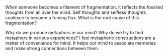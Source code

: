 When someone becomes a filament of fragmentation, it reflects the fossiled thoughts from all over the mind. 
Self thoughts and selfless thoughts coalesce to become a fuming flux. 
What is the root cause of this fragmentation?

Why do we produce metaphors in our mind?
Why do we try to find metaphors in various experiences?
I feel metaphoric constructions are a matter of convenience for mind. 
It helps our mind to associate memories and make strong connections between them. 
